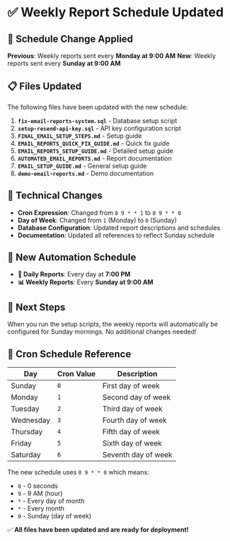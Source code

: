 # ✅ Weekly Report Schedule Updated

## 📅 **Schedule Change Applied**

**Previous**: Weekly reports sent every **Monday at 9:00 AM**
**New**: Weekly reports sent every **Sunday at 9:00 AM**

## 📋 **Files Updated**

The following files have been updated with the new schedule:

1. **`fix-email-reports-system.sql`** - Database setup script
2. **`setup-resend-api-key.sql`** - API key configuration script
3. **`FINAL_EMAIL_SETUP_STEPS.md`** - Setup guide
4. **`EMAIL_REPORTS_QUICK_FIX_GUIDE.md`** - Quick fix guide
5. **`EMAIL_REPORTS_SETUP_GUIDE.md`** - Detailed setup guide
6. **`AUTOMATED_EMAIL_REPORTS.md`** - Report documentation
7. **`EMAIL_SETUP_GUIDE.md`** - General setup guide
8. **`demo-email-reports.md`** - Demo documentation

## 🔧 **Technical Changes**

- **Cron Expression**: Changed from `0 9 * * 1` to `0 9 * * 0`
- **Day of Week**: Changed from `1` (Monday) to `0` (Sunday)
- **Database Configuration**: Updated report descriptions and schedules
- **Documentation**: Updated all references to reflect Sunday schedule

## 📅 **New Automation Schedule**

- **📅 Daily Reports**: Every day at **7:00 PM**
- **📊 Weekly Reports**: Every **Sunday at 9:00 AM**

## 🚀 **Next Steps**

When you run the setup scripts, the weekly reports will automatically be configured for Sunday mornings. No additional changes needed!

## 📝 **Cron Schedule Reference**

| Day | Cron Value | Description |
|-----|------------|-------------|
| Sunday | `0` | First day of week |
| Monday | `1` | Second day of week |
| Tuesday | `2` | Third day of week |
| Wednesday | `3` | Fourth day of week |
| Thursday | `4` | Fifth day of week |
| Friday | `5` | Sixth day of week |
| Saturday | `6` | Seventh day of week |

The new schedule uses `0 9 * * 0` which means:
- `0` - 0 seconds
- `9` - 9 AM (hour)
- `*` - Every day of month
- `*` - Every month
- `0` - Sunday (day of week)

✅ **All files have been updated and are ready for deployment!** 